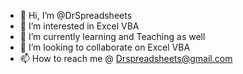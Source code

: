 - 👋 Hi, I’m @DrSpreadsheets
- 👀 I’m interested in Excel VBA
- 🌱 I’m currently learning and Teaching as well
- 💞️ I’m looking to collaborate on Excel VBA
- 📫 How to reach me @ Drspreadsheets@gmail.com

<!---
DrSpreadsheets/DrSpreadsheets is a ✨ special ✨ repository because its `README.md` (this file) appears on your GitHub profile.
You can click the Preview link to take a look at your changes.
--->
